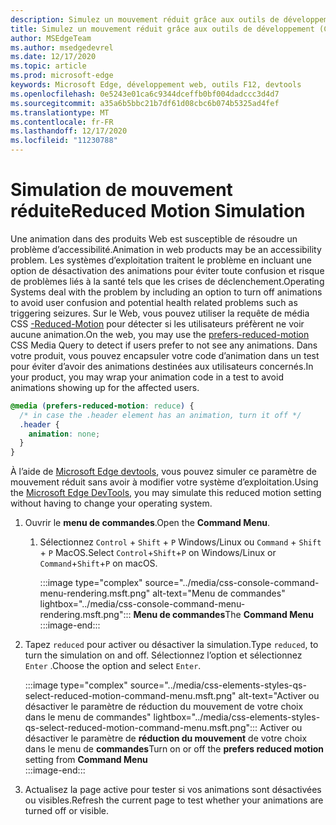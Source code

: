 ```yaml
---
description: Simulez un mouvement réduit grâce aux outils de développement.
title: Simulez un mouvement réduit grâce aux outils de développement (CSS est le mouvement réduit)
author: MSEdgeTeam
ms.author: msedgedevrel
ms.date: 12/17/2020
ms.topic: article
ms.prod: microsoft-edge
keywords: Microsoft Edge, développement web, outils F12, devtools
ms.openlocfilehash: 0e5243e01ca6c9344dceffb0bf004dadccc3d4d7
ms.sourcegitcommit: a35a6b5bbc21b7df61d08cbc6b074b5325ad4fef
ms.translationtype: MT
ms.contentlocale: fr-FR
ms.lasthandoff: 12/17/2020
ms.locfileid: "11230788"
---
```

# <span data-ttu-id="29ecf-104">Simulation de mouvement réduite</span><span class="sxs-lookup"><span data-stu-id="29ecf-104">Reduced Motion Simulation</span></span>  

<span data-ttu-id="29ecf-105">Une animation dans des produits Web est susceptible de résoudre un problème d’accessibilité.</span><span class="sxs-lookup"><span data-stu-id="29ecf-105">Animation in web products may be an accessibility problem.</span></span>  <span data-ttu-id="29ecf-106">Les systèmes d’exploitation traitent le problème en incluant une option de désactivation des animations pour éviter toute confusion et risque de problèmes liés à la santé tels que les crises de déclenchement.</span><span class="sxs-lookup"><span data-stu-id="29ecf-106">Operating Systems deal with the problem by including an option to turn off animations to avoid user confusion and potential health related problems such as triggering seizures.</span></span>  <span data-ttu-id="29ecf-107">Sur le Web, vous pouvez utiliser la requête de média CSS [-Reduced-Motion][MDNPrefersReducedMotion] pour détecter si les utilisateurs préfèrent ne voir aucune animation.</span><span class="sxs-lookup"><span data-stu-id="29ecf-107">On the web, you may use the [prefers-reduced-motion][MDNPrefersReducedMotion] CSS Media Query to detect if users prefer to not see any animations.</span></span>  <span data-ttu-id="29ecf-108">Dans votre produit, vous pouvez encapsuler votre code d’animation dans un test pour éviter d’avoir des animations destinées aux utilisateurs concernés.</span><span class="sxs-lookup"><span data-stu-id="29ecf-108">In your product, you may wrap your animation code in a test to avoid animations showing up for the affected users.</span></span>  

```css
@media (prefers-reduced-motion: reduce) {
  /* in case the .header element has an animation, turn it off */
  .header {
    animation: none;
  }
}
```  

<span data-ttu-id="29ecf-109">À l’aide de [Microsoft Edge devtools][DevtoolsIndex], vous pouvez simuler ce paramètre de mouvement réduit sans avoir à modifier votre système d’exploitation.</span><span class="sxs-lookup"><span data-stu-id="29ecf-109">Using the [Microsoft Edge DevTools][DevtoolsIndex], you may simulate this reduced motion setting without having to change your operating system.</span></span>  

1.  <span data-ttu-id="29ecf-110">Ouvrir le **menu de commandes**.</span><span class="sxs-lookup"><span data-stu-id="29ecf-110">Open the **Command Menu**.</span></span>  
    1.  <span data-ttu-id="29ecf-111">Sélectionnez `Control` + `Shift` + `P` Windows/Linux ou `Command` + `Shift` + `P` MacOS.</span><span class="sxs-lookup"><span data-stu-id="29ecf-111">Select `Control`+`Shift`+`P` on Windows/Linux or `Command`+`Shift`+`P` on macOS.</span></span>  
        
        :::image type="complex" source="../media/css-console-command-menu-rendering.msft.png" alt-text="Menu de commandes" lightbox="../media/css-console-command-menu-rendering.msft.png":::
           <span data-ttu-id="29ecf-113">**Menu de commandes**</span><span class="sxs-lookup"><span data-stu-id="29ecf-113">The **Command Menu**</span></span>  
        :::image-end:::  
        
1.  <span data-ttu-id="29ecf-114">Tapez `reduced` pour activer ou désactiver la simulation.</span><span class="sxs-lookup"><span data-stu-id="29ecf-114">Type `reduced`, to turn the simulation on and off.</span></span>  <span data-ttu-id="29ecf-115">Sélectionnez l’option et sélectionnez `Enter` .</span><span class="sxs-lookup"><span data-stu-id="29ecf-115">Choose the option and select `Enter`.</span></span>  
    
    :::image type="complex" source="../media/css-elements-styles-qs-select-reduced-motion-command-menu.msft.png" alt-text="Activer ou désactiver le paramètre de réduction du mouvement de votre choix dans le menu de commandes" lightbox="../media/css-elements-styles-qs-select-reduced-motion-command-menu.msft.png":::
       <span data-ttu-id="29ecf-117">Activer ou désactiver le paramètre de **réduction du mouvement** de votre choix dans le menu de **commandes**</span><span class="sxs-lookup"><span data-stu-id="29ecf-117">Turn on or off the **prefers reduced motion** setting from **Command Menu**</span></span>  
    :::image-end:::  
    
1.  <span data-ttu-id="29ecf-118">Actualisez la page active pour tester si vos animations sont désactivées ou visibles.</span><span class="sxs-lookup"><span data-stu-id="29ecf-118">Refresh the current page to test whether your animations are turned off or visible.</span></span>  
    
<!-- links -->  

[DevtoolsIndex]: ../index.md "Outils de développement Microsoft Edge (chrome) | Documents Microsoft"  

[MDNPrefersReducedMotion]: https://developer.mozilla.org/docs/Web/CSS/@media/prefers-reduced-motion "préféré-réduction du mouvement | MDN"  
